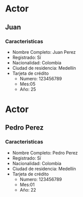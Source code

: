 # Actor
## Juan 
### Caracteristicas
* Nombre Completo: Juan Perez
* Registrado: Sí
* Nacionalidad: Colombia
* Ciudad de residencia: Medellín
* Tarjeta de crédito 
  * Numero: 123456789
  * Mes:05
  * Año: 25


# Actor
## Pedro Perez
### Caracteristicas
* Nombre Completo: Pedro Perez
* Registrado: Sí
* Nacionalidad: Colombia
* Ciudad de residencia: Medellín
* Tarjeta de crédito
    * Numero: 123456789
    * Mes:01
    * Año: 22